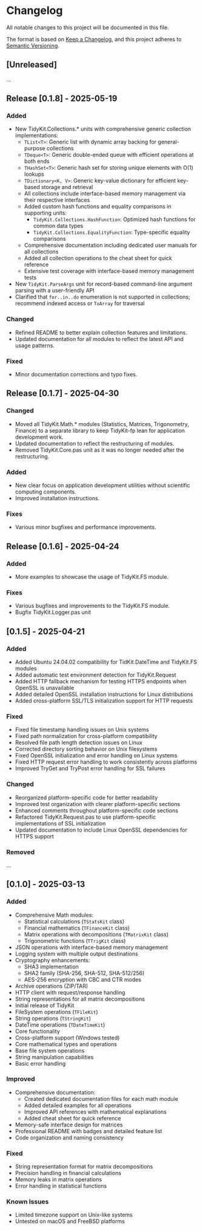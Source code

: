 # Changelog

All notable changes to this project will be documented in this file.

The format is based on [Keep a Changelog](https://keepachangelog.com/en/1.0.0/),
and this project adheres to [Semantic Versioning](https://semver.org/spec/v2.0.0.html).

## [Unreleased]

...

## Release [0.1.8] - 2025-05-19

### Added
- New TidyKit.Collections.* units with comprehensive generic collection implementations:
  - `TList<T>`: Generic list with dynamic array backing for general-purpose collections
  - `TDeque<T>`: Generic double-ended queue with efficient operations at both ends
  - `THashSet<T>`: Generic hash set for storing unique elements with O(1) lookups
  - `TDictionary<K, V>`: Generic key-value dictionary for efficient key-based storage and retrieval
  - All collections include interface-based memory management via their respective interfaces
  - Added custom hash functions and equality comparisons in supporting units:
    - `TidyKit.Collections.HashFunction`: Optimized hash functions for common data types
    - `TidyKit.Collections.EqualityFunction`: Type-specific equality comparisons
  - Comprehensive documentation including dedicated user manuals for all collections
  - Added all collection operations to the cheat sheet for quick reference
  - Extensive test coverage with interface-based memory management tests
- New `TidyKit.ParseArgs` unit for record-based command-line argument parsing with a user-friendly API
- Clarified that `for..in..do` enumeration is not supported in collections; recommend indexed access or `ToArray` for traversal

### Changed
- Refined README to better explain collection features and limitations.
- Updated documentation for all modules to reflect the latest API and usage patterns.

### Fixed
- Minor documentation corrections and typo fixes.

## Release [0.1.7] - 2025-04-30

### Changed

- Moved all TidyKit.Math.* modules (Statistics, Matrices, Trigonometry, Finance) to a separate library to keep TidyKit-fp lean for application development work.
- Updated documentation to reflect the restructuring of modules.
- Removed TidyKit.Core.pas unit as it was no longer needed after the restructuring.


### Added

- New clear focus on application development utilities without scientific computing components.
- Improved installation instructions.

### Fixes

- Various minor bugfixes and performance improvements.

## Release [0.1.6] - 2025-04-24

### Added

- More examples to showcase the usage of TidyKit.FS module.

### Fixes

- Various bugfixes and improvements to the TidyKit.FS module.
- Bugfix TidyKit.Logger.pas unit

## [0.1.5] - 2025-04-21

### Added

- Added Ubuntu 24.04.02 compatibility for TidKit.DateTime and TidyKit.FS modules
- Added automatic test environment detection for TidyKit.Request
- Added HTTP fallback mechanism for testing HTTPS endpoints when OpenSSL is unavailable
- Added detailed OpenSSL installation instructions for Linux distributions
- Added cross-platform SSL/TLS initialization support for HTTP requests

### Fixed

- Fixed file timestamp handling issues on Unix systems
- Fixed path normalization for cross-platform compatibility
- Resolved file path length detection issues on Linux
- Corrected directory sorting behavior on Unix filesystems
- Fixed OpenSSL initialization and error handling on Linux systems
- Fixed HTTP request error handling to work consistently across platforms
- Improved TryGet and TryPost error handling for SSL failures

### Changed

- Reorganized platform-specific code for better readability
- Improved test organization with clearer platform-specific sections 
- Enhanced comments throughout platform-specific code sections
- Refactored TidyKit.Request.pas to use platform-specific implementations of SSL initialization
- Updated documentation to include Linux OpenSSL dependencies for HTTPS support

### Removed

...

## [0.1.0] - 2025-03-13

### Added

- Comprehensive Math modules:
  - Statistical calculations (`TStatsKit` class)
  - Financial mathematics (`TFinanceKit` class)
  - Matrix operations with decompositions (`TMatrixKit` class)
  - Trigonometric functions (`TTrigKit` class)
- JSON operations with interface-based memory management
- Logging system with multiple output destinations
- Cryptography enhancements:
  - SHA3 implementation
  - SHA2 family (SHA-256, SHA-512, SHA-512/256)
  - AES-256 encryption with CBC and CTR modes
- Archive operations (ZIP/TAR)
- HTTP client with request/response handling
- String representations for all matrix decompositions
- Initial release of TidyKit
- FileSystem operations (`TFileKit`)
- String operations (`TStringKit`)
- DateTime operations (`TDateTimeKit`)
- Core functionality
- Cross-platform support (Windows tested)
- Core mathematical types and operations
- Base file system operations
- String manipulation capabilities
- Basic error handling

### Improved

- Comprehensive documentation:
  - Created dedicated documentation files for each math module
  - Added detailed examples for all operations
  - Improved API references with mathematical explanations
  - Added cheat sheet for quick reference
- Memory-safe interface design for matrices
- Professional README with badges and detailed feature list
- Code organization and naming consistency

### Fixed

- String representation format for matrix decompositions
- Precision handling in financial calculations
- Memory leaks in matrix operations
- Error handling in statistical functions

### Known Issues

- Limited timezone support on Unix-like systems
- Untested on macOS and FreeBSD platforms